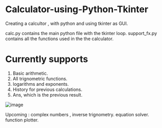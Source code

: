 # Calculator-using-Python-Tkinter
Creating a calcultor , with python and using tkinter as GUI.

calc.py contains the main python file with the tkinter loop.
support_fx.py contains all the functions used in the the calculator.

# Currently supports
1. Basic arithmetic.
2. All trignometric functions.
3. logarithms and exponents.
4. History for previous calculations.
5. Ans, which is the previous result.


![image](https://user-images.githubusercontent.com/41603518/175769100-bb2c4091-388a-4f71-b819-5c1f35458e75.png)

Upcoming : complex numbers , inverse trignometry.
equation solver.
function plotter.


